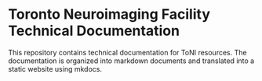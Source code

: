 # Toronto Neuroimaging Facility Technical Documentation

This repository contains technical documentation for ToNI resources. The documentation is organized into markdown documents and translated into a static website using mkdocs. 

